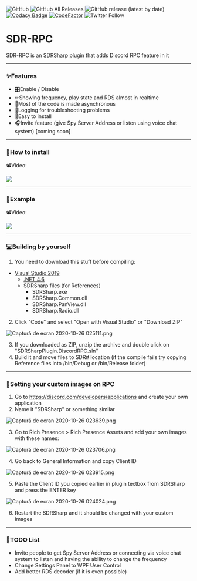![GitHub](https://img.shields.io/github/license/EnderIce2/SDR-RPC)
![GitHub All Releases](https://img.shields.io/github/downloads/EnderIce2/SDR-RPC/total)
![GitHub release (latest by date)](https://img.shields.io/github/v/release/EnderIce2/SDR-RPC)
[![Codacy Badge](https://api.codacy.com/project/badge/Grade/800cd7ade7ab4aa386f79b5c999a2959)](https://app.codacy.com/gh/EnderIce2/SDR-RPC?utm_source=github.com&utm_medium=referral&utm_content=EnderIce2/SDR-RPC&utm_campaign=Badge_Grade_Settings)
[![CodeFactor](https://www.codefactor.io/repository/github/enderice2/sdr-rpc/badge?s=6ea1f91b515716a019633ad07f7d3138bc136f22)](https://www.codefactor.io/repository/github/enderice2/sdr-rpc)
![Twitter Follow](https://img.shields.io/twitter/follow/enderice22?style=flat)
# SDR-RPC

SDR-RPC is an [SDRSharp](https://airspy.com/download/) plugin that adds Discord RPC feature in it

---

### ✨Features
- 🎛Enable / Disable
- ✏Showing frequency, play state and RDS almost in realtime
- 🔌Most of the code is made asynchronous
- 📖Logging for troubleshooting problems
- 🔨Easy to install
- 🎧Invite feature (give Spy Server Address or listen using voice chat system) [coming soon]

---

### 🎁How to install

📽Video:

[![](http://img.youtube.com/vi/Otn-xSn_ioI/0.jpg)](http://www.youtube.com/watch?v=Otn-xSn_ioI "")

---

### 🎫Example

📽Video:

[![](http://img.youtube.com/vi/7k02dPqAjBA/0.jpg)](http://www.youtube.com/watch?v=7k02dPqAjBA "")

---

### 💻Building by yourself

1. You need to download this stuff before compiling:
- [Visual Studio 2019](https://visualstudio.microsoft.com/vs/)
  - [.NET 4.6](https://dotnet.microsoft.com/download/dotnet-framework/thank-you/net46-developer-pack-offline-installer)
  - SDRSharp files (for References)
    - SDRSharp.exe
    - SDRSharp.Common.dll
    - SDRSharp.PanView.dll
    - SDRSharp.Radio.dll

2. Click "Code" and select "Open with Visual Studio" or "Download ZIP"

![Captură de ecran 2020-10-26 025111.png](https://raw.githubusercontent.com/EnderIce2/SDR-RPC/master/.github/MEDIA/Captur%C4%83%20de%20ecran%202020-10-26%20025111.png)

3. If you downloaded as ZIP, unzip the archive and double click on "SDRSharpPlugin.DiscordRPC.sln"
4. Build it and move files to SDR# location (if the compile fails try copying Reference files into /bin/Debug or /bin/Release folder)

---

### 👀Setting your custom images on RPC

1. Go to https://discord.com/developers/applications and create your own application
2. Name it "SDRSharp" or something similar

![Captură de ecran 2020-10-26 023639.png](https://raw.githubusercontent.com/EnderIce2/SDR-RPC/master/.github/MEDIA/Captur%C4%83%20de%20ecran%202020-10-26%20023639.png)

3. Go to Rich Presence > Rich Presence Assets and add your own images with these names:

![Captură de ecran 2020-10-26 023706.png](https://raw.githubusercontent.com/EnderIce2/SDR-RPC/master/.github/MEDIA/Captur%C4%83%20de%20ecran%202020-10-26%20023706.png)

4. Go back to General Information and copy Client ID

![Captură de ecran 2020-10-26 023915.png](https://raw.githubusercontent.com/EnderIce2/SDR-RPC/master/.github/MEDIA/Captur%C4%83%20de%20ecran%202020-10-26%20023915.png)

5. Paste the Client ID you copied earlier in plugin textbox from SDRSharp and press the ENTER key

![Captură de ecran 2020-10-26 024024.png](https://raw.githubusercontent.com/EnderIce2/SDR-RPC/master/.github/MEDIA/Captur%C4%83%20de%20ecran%202020-10-26%20024024.png)

6. Restart the SDRSharp and it should be changed with your custom images

---

### 📕TODO List

- Invite people to get Spy Server Address or connecting via voice chat system to listen and having the ability to change the frequency
- Change Settings Panel to WPF User Control
- Add better RDS decoder (if it is even possible)
